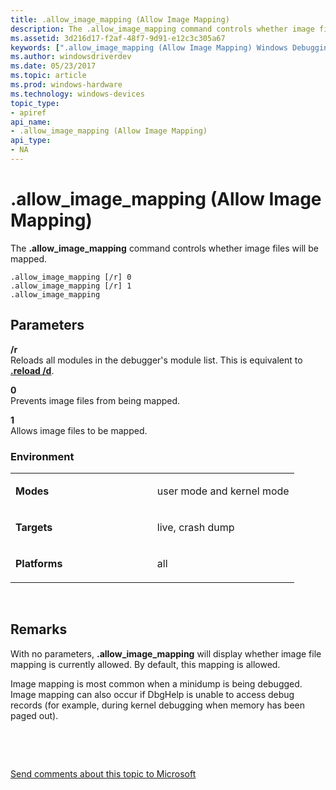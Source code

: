 ```yaml
---
title: .allow_image_mapping (Allow Image Mapping)
description: The .allow_image_mapping command controls whether image files will be mapped.
ms.assetid: 3d216d17-f2af-48f7-9d91-e12c3c305a67
keywords: [".allow_image_mapping (Allow Image Mapping) Windows Debugging"]
ms.author: windowsdriverdev
ms.date: 05/23/2017
ms.topic: article
ms.prod: windows-hardware
ms.technology: windows-devices
topic_type:
- apiref
api_name:
- .allow_image_mapping (Allow Image Mapping)
api_type:
- NA
---
```


# .allow\_image\_mapping (Allow Image Mapping)


The **.allow\_image\_mapping** command controls whether image files will be mapped.

```
.allow_image_mapping [/r] 0 
.allow_image_mapping [/r] 1 
.allow_image_mapping 
```

## <span id="Parameters"></span><span id="parameters"></span><span id="PARAMETERS"></span>Parameters


<span id="________r______"></span><span id="________R______"></span> **/r**   
Reloads all modules in the debugger's module list. This is equivalent to [**.reload /d**](-reload--reload-module-.md).

<span id="_______0______"></span> **0**   
Prevents image files from being mapped.

<span id="_______1______"></span> **1**   
Allows image files to be mapped.

### <span id="Environment"></span><span id="environment"></span><span id="ENVIRONMENT"></span>Environment

<table>
<colgroup>
<col width="50%" />
<col width="50%" />
</colgroup>
<tbody>
<tr class="odd">
<td align="left"><p><strong>Modes</strong></p></td>
<td align="left"><p>user mode and kernel mode</p></td>
</tr>
<tr class="even">
<td align="left"><p><strong>Targets</strong></p></td>
<td align="left"><p>live, crash dump</p></td>
</tr>
<tr class="odd">
<td align="left"><p><strong>Platforms</strong></p></td>
<td align="left"><p>all</p></td>
</tr>
</tbody>
</table>

 

Remarks
-------

With no parameters, **.allow\_image\_mapping** will display whether image file mapping is currently allowed. By default, this mapping is allowed.

Image mapping is most common when a minidump is being debugged. Image mapping can also occur if DbgHelp is unable to access debug records (for example, during kernel debugging when memory has been paged out).

 

 

[Send comments about this topic to Microsoft](mailto:wsddocfb@microsoft.com?subject=Documentation%20feedback%20[debugger\debugger]:%20.allow_image_mapping%20%28Allow%20Image%20Mapping%29%20%20RELEASE:%20%285/15/2017%29&body=%0A%0APRIVACY%20STATEMENT%0A%0AWe%20use%20your%20feedback%20to%20improve%20the%20documentation.%20We%20don't%20use%20your%20email%20address%20for%20any%20other%20purpose,%20and%20we'll%20remove%20your%20email%20address%20from%20our%20system%20after%20the%20issue%20that%20you're%20reporting%20is%20fixed.%20While%20we're%20working%20to%20fix%20this%20issue,%20we%20might%20send%20you%20an%20email%20message%20to%20ask%20for%20more%20info.%20Later,%20we%20might%20also%20send%20you%20an%20email%20message%20to%20let%20you%20know%20that%20we've%20addressed%20your%20feedback.%0A%0AFor%20more%20info%20about%20Microsoft's%20privacy%20policy,%20see%20http://privacy.microsoft.com/default.aspx. "Send comments about this topic to Microsoft")




